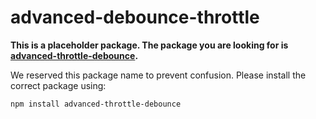 # advanced-debounce-throttle

**This is a placeholder package. The package you are looking for is [advanced-throttle-debounce](https://www.npmjs.com/package/advanced-throttle-debounce).**

We reserved this package name to prevent confusion. Please install the correct package using:

``` bash
npm install advanced-throttle-debounce
```
